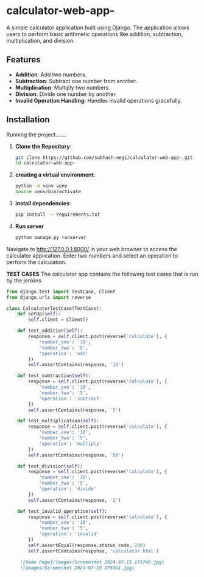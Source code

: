 # calculator-web-app-
A simple calculator application built using Django. The application allows users to perform basic arithmetic operations like addition, subtraction, multiplication, and division.

## Features

- **Addition**: Add two numbers.
- **Subtraction**: Subtract one number from another.
- **Multiplication**: Multiply two numbers.
- **Division**: Divide one number by another.
- **Invalid Operation Handling**: Handles invalid operations gracefully.
  
## Installation
Running the project.......

1. **Clone the Repository**:
   ```sh
   git clone https://github.com/subhash-negi/calculator-web-app-.git
   cd calculator-web-app-
   
2. **creating a virtual environment**:
   ```bash
   python -m venv venv
   source venv/bin/activate
   
3. **install dependencies**:
   ```bash
   pip install -r requirements.txt
4. **Run server**
   ```sh
   python manage.py runserver

Navigate to http://127.0.0.1:8000/ in your web browser to access the calculator application. Enter two numbers and select an operation to perform the calculation.


**TEST CASES**
The calculator app contains the following test cases that is run by the jenkins
```python
from django.test import TestCase, Client
from django.urls import reverse

class CalculatorTestCase(TestCase):
    def setUp(self):
        self.client = Client()

    def test_addition(self):
        response = self.client.post(reverse('calculate'), {
            'number_one': '10',
            'number_two': '5',
            'operation': 'add'
        })
        self.assertContains(response, '15')

    def test_subtraction(self):
        response = self.client.post(reverse('calculate'), {
            'number_one': '10',
            'number_two': '5',
            'operation': 'subtract'
        })
        self.assertContains(response, '5')

    def test_multiplication(self):
        response = self.client.post(reverse('calculate'), {
            'number_one': '10',
            'number_two': '5',
            'operation': 'multiply'
        })
        self.assertContains(response, '50')

    def test_division(self):
        response = self.client.post(reverse('calculate'), {
            'number_one': '10',
            'number_two': '5',
            'operation': 'divide'
        })
        self.assertContains(response, '2')

    def test_invalid_operation(self):
        response = self.client.post(reverse('calculate'), {
            'number_one': '10',
            'number_two': '5',
            'operation': 'invalid'
        })
        self.assertEqual(response.status_code, 200)
        self.assertContains(response, 'calculator.html')
```

```markdown
     ![Home Page](images/Screenshot 2024-07-15 175748.jpg)
     !(images/Screenshot 2024-07-15 175841.jpg)
```









